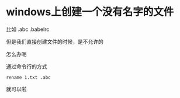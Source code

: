 # windows上创建一个没有名字的文件

比如 .abc			.babelrc

但是我们直接创建文件的时候，是不允许的

怎么办呢

通过命令行的方式

```
rename 1.txt .abc 
```
就可以啦